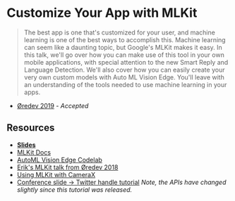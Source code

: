 # Customize Your App with MLKit

> The best app is one that's customized for your user, and machine learning is one of the best ways to accomplish this. Machine learning can seem like a daunting topic, but Google's MLKit makes it easy. In this talk, we'll go over how you can make use of this tool in your own mobile applications, with special attention to the new Smart Reply and Language Detection. We'll also cover how you can easily create your very own custom models with Auto ML Vision Edge. You'll leave with an understanding of the tools needed to use machine learning in your apps.

- [Øredev 2019](https://oredev.org/) - _Accepted_

## Resources

- **[Slides](https://speakerdeck.com/vgonda/customize-your-app-with-mlkit)**
- [MLKit Docs](https://developers.google.com/ml-kit/)
- [AutoML Vision Edge Codelab](https://codelabs.developers.google.com/codelabs/automl-vision-edge-in-mlkit/index.html)
- [Erik's MLKit talk from Øredev 2018](https://vimeo.com/314312723)
- [Using MLKit with CameraX](https://www.bignerdranch.com/blog/using-firebasemlkit-with-camerax/)
- [Conference slide -> Twitter handle tutorial](https://www.raywenderlich.com/5804-text-recognition-with-ml-kit) _Note, the APIs have changed slightly since this tutorial was released._
